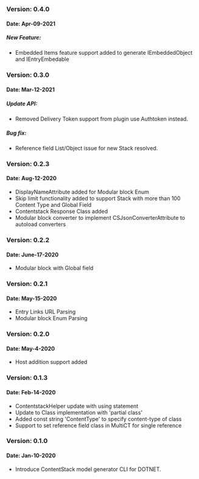 ### Version: 0.4.0
#### Date: Apr-09-2021

##### New Feature:
- Embedded Items feature support added to generate IEmbeddedObject and IEntryEmbedable

### Version: 0.3.0
#### Date: Mar-12-2021

##### Update API:
- Removed Delivery Token support from plugin use Authtoken instead.

##### Bug fix:
- Reference field List/Object issue for new Stack resolved.

### Version: 0.2.3
#### Date: Aug-12-2020 
- DisplayNameAttribute added for Modular block Enum
- Skip limit functionality added to support Stack with more than 100 Content Type and Global Field
- Contentstack Response Class added
- Modular block converter to implement CSJsonConverterAttribute to autoload converters 

### Version: 0.2.2
#### Date: June-17-2020 
- Modular block with Global field

### Version: 0.2.1
#### Date: May-15-2020 
- Entry Links URL Parsing
- Modular block Enum Parsing


### Version: 0.2.0 
#### Date: May-4-2020 
- Host addition support added

### Version: 0.1.3 
#### Date: Feb-14-2020 

- ContentstackHelper update with using statement
- Update to Class implementation with 'partial class'
- Added const string 'ContentType' to specify content-type of class 
- Support to set reference field class in MultiCT for single reference 

### Version: 0.1.0 
#### Date: Jan-10-2020 

- Introduce ContentStack model generator CLI for DOTNET.
